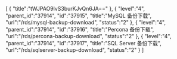 [
	{
		"title":"tWJPAO9lvS3burKJvQn6JA=="
	},
	{
		"level":"4",
		"parent_id":"37914",
		"id":"37915",
		"title":"MySQL 备份下载",
		"url":"/rds/mysql-backup-download",
		"status":"2"
	},
	{
		"level":"4",
		"parent_id":"37914",
		"id":"37916",
		"title":"Percona 备份下载",
		"url":"/rds/percona-backup-download",
		"status":"2"
	},
	{
		"level":"4",
		"parent_id":"37914",
		"id":"37917",
		"title":"SQL Server 备份下载",
		"url":"/rds/sqlserver-backup-download",
		"status":"2"
	}
]